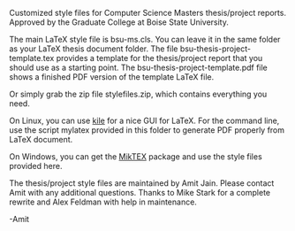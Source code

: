 
Customized style files for Computer Science Masters thesis/project reports. Approved by the
Graduate College at Boise State University.

The main LaTeX style file is bsu-ms.cls. You can leave it in the same folder as your LaTeX
thesis document folder.  The file bsu-thesis-project-template.tex provides a template for the
thesis/project report that you should use as a starting point. The bsu-thesis-project-template.pdf
file shows a finished PDF version of the template LaTeX file.

Or simply grab the zip file stylefiles.zip, which contains everything you need.

On Linux, you can use [kile](https://kile.sourceforge.io/) for a nice GUI for LaTeX. For the
command line, use the script mylatex provided in this folder to generate PDF properly from
LaTeX document.

On Windows, you can get the [MikTEX](miktex.org) package and use the style files provided
here.

The thesis/project style files are maintained by Amit Jain. Please contact Amit with any
additional questions. Thanks to Mike Stark for a complete rewrite and Alex Feldman with
help in maintenance.

-Amit
